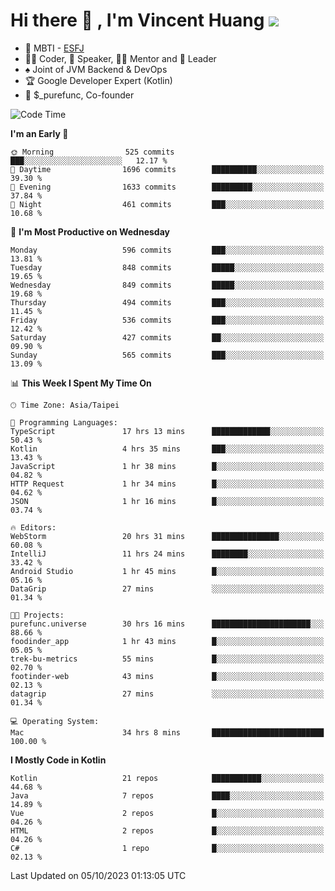 # Hi there 👋 , I'm Vincent Huang ![](https://komarev.com/ghpvc/?username=Jian-Min-Huang)
- 👀 MBTI - [ESFJ](https://www.16personalities.com/esfj-personality)
- 👨‍💻 Coder, 🎤 Speaker, 👨‍🏫 Mentor and 🚀 Leader
- ♠️ Joint of JVM Backend & DevOps
- 🏆 Google Developer Expert (Kotlin)
- 💼 $_purefunc, Co-founder

<!--START_SECTION:waka-->
![Code Time](http://img.shields.io/badge/Code%20Time-2%2C644%20hrs%206%20mins-blue)

**I'm an Early 🐤** 

```text
🌞 Morning                525 commits         ███░░░░░░░░░░░░░░░░░░░░░░   12.17 % 
🌆 Daytime                1696 commits        ██████████░░░░░░░░░░░░░░░   39.30 % 
🌃 Evening                1633 commits        █████████░░░░░░░░░░░░░░░░   37.84 % 
🌙 Night                  461 commits         ███░░░░░░░░░░░░░░░░░░░░░░   10.68 % 
```
📅 **I'm Most Productive on Wednesday** 

```text
Monday                   596 commits         ███░░░░░░░░░░░░░░░░░░░░░░   13.81 % 
Tuesday                  848 commits         █████░░░░░░░░░░░░░░░░░░░░   19.65 % 
Wednesday                849 commits         █████░░░░░░░░░░░░░░░░░░░░   19.68 % 
Thursday                 494 commits         ███░░░░░░░░░░░░░░░░░░░░░░   11.45 % 
Friday                   536 commits         ███░░░░░░░░░░░░░░░░░░░░░░   12.42 % 
Saturday                 427 commits         ██░░░░░░░░░░░░░░░░░░░░░░░   09.90 % 
Sunday                   565 commits         ███░░░░░░░░░░░░░░░░░░░░░░   13.09 % 
```


📊 **This Week I Spent My Time On** 

```text
🕑︎ Time Zone: Asia/Taipei

💬 Programming Languages: 
TypeScript               17 hrs 13 mins      █████████████░░░░░░░░░░░░   50.43 % 
Kotlin                   4 hrs 35 mins       ███░░░░░░░░░░░░░░░░░░░░░░   13.43 % 
JavaScript               1 hr 38 mins        █░░░░░░░░░░░░░░░░░░░░░░░░   04.82 % 
HTTP Request             1 hr 34 mins        █░░░░░░░░░░░░░░░░░░░░░░░░   04.62 % 
JSON                     1 hr 16 mins        █░░░░░░░░░░░░░░░░░░░░░░░░   03.74 % 

🔥 Editors: 
WebStorm                 20 hrs 31 mins      ███████████████░░░░░░░░░░   60.08 % 
IntelliJ                 11 hrs 24 mins      ████████░░░░░░░░░░░░░░░░░   33.42 % 
Android Studio           1 hr 45 mins        █░░░░░░░░░░░░░░░░░░░░░░░░   05.16 % 
DataGrip                 27 mins             ░░░░░░░░░░░░░░░░░░░░░░░░░   01.34 % 

🐱‍💻 Projects: 
purefunc.universe        30 hrs 16 mins      ██████████████████████░░░   88.66 % 
foodinder_app            1 hr 43 mins        █░░░░░░░░░░░░░░░░░░░░░░░░   05.05 % 
trek-bu-metrics          55 mins             █░░░░░░░░░░░░░░░░░░░░░░░░   02.70 % 
footinder-web            43 mins             █░░░░░░░░░░░░░░░░░░░░░░░░   02.13 % 
datagrip                 27 mins             ░░░░░░░░░░░░░░░░░░░░░░░░░   01.34 % 

💻 Operating System: 
Mac                      34 hrs 8 mins       █████████████████████████   100.00 % 
```

**I Mostly Code in Kotlin** 

```text
Kotlin                   21 repos            ███████████░░░░░░░░░░░░░░   44.68 % 
Java                     7 repos             ████░░░░░░░░░░░░░░░░░░░░░   14.89 % 
Vue                      2 repos             █░░░░░░░░░░░░░░░░░░░░░░░░   04.26 % 
HTML                     2 repos             █░░░░░░░░░░░░░░░░░░░░░░░░   04.26 % 
C#                       1 repo              █░░░░░░░░░░░░░░░░░░░░░░░░   02.13 % 
```




 Last Updated on 05/10/2023 01:13:05 UTC
<!--END_SECTION:waka-->

